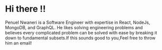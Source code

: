  <h1> Hi there !!</h1> 

<P>Penuel Nwaneri is a  Software Engineer with expertise in React, NodeJs, MongoDB, and GraphQL. He likes solving engineering problems and believes every complicated problem can be solved with ease by breaking it down to fundamental subsets.If this sounds good to you,Feel free to throw him an email!
</P>

 



<!--
**PenuelCodes/PenuelCodes** is a ✨ _special_ ✨ repository because its `README.md` (this file) appears on your GitHub profile.

Here are some ideas to get you started:

- 🔭 I’m currently working on ...
- 🌱 I’m currently learning ...
- 👯 I’m looking to collaborate on ...
- 🤔 I’m looking for help with ...
- 💬 Ask me about ...
- 📫 How to reach me: ...
- 😄 Pronouns: ...
- ⚡ Fun fact: ...
-->

